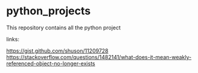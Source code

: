 # python_projects
This repository contains all the python project 

links:

https://gist.github.com/shuson/11209728
https://stackoverflow.com/questions/1482141/what-does-it-mean-weakly-referenced-object-no-longer-exists
